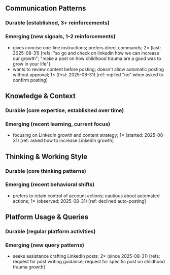 ## Communication Patterns
### Durable (established, 3+ reinforcements)

### Emerging (new signals, 1-2 reinforcements)
- gives concise one-line instructions; prefers direct commands; 2× (last: 2025-08-31) [refs: "so go and check on linkedin how we can increase our growth"; "make a post on how childhood trauma are a good was to grow in your life"]
- wants to review content before posting; doesn't allow automatic posting without approval; 1× (first: 2025-08-31) [ref: replied "no" when asked to confirm posting]

## Knowledge & Context
### Durable (core expertise, established over time)

### Emerging (recent learning, current focus)
- focusing on LinkedIn growth and content strategy; 1× (started: 2025-08-31) [ref: asked how to increase LinkedIn growth]

## Thinking & Working Style
### Durable (core thinking patterns)

### Emerging (recent behavioral shifts)
- prefers to retain control of account actions; cautious about automated actions; 1× (observed: 2025-08-31) [ref: declined auto-posting]

## Platform Usage & Queries
### Durable (regular platform activities)

### Emerging (new query patterns)
- seeks assistance crafting LinkedIn posts; 2× (since 2025-08-31) [refs: request for post writing guidance; request for specific post on childhood trauma growth]